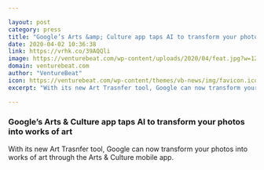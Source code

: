```yaml
---

layout: post
category: press
title: "Google’s Arts &amp; Culture app taps AI to transform your photos into works of art"
date: 2020-04-02 10:36:38
link: https://vrhk.co/39AQQli
image: https://venturebeat.com/wp-content/uploads/2020/04/feat.jpg?w=1200&strip=all
domain: venturebeat.com
author: "VentureBeat"
icon: https://venturebeat.com/wp-content/themes/vb-news/img/favicon.ico
excerpt: "With its new Art Trasnfer tool, Google can now transform your photos into works of art through the Arts &amp; Culture mobile app. "

---
```


### Google’s Arts &amp; Culture app taps AI to transform your photos into works of art

With its new Art Trasnfer tool, Google can now transform your photos into works of art through the Arts &amp; Culture mobile app. 